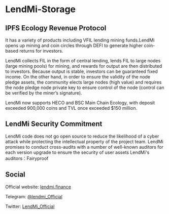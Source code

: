 # LendMi-Storage
## IPFS Ecology Revenue Protocol
It has a variety of products including VFIL lending mining funds.LendMi opens up mining and coin circles through DEFI to generate higher coin-based returns for investors.

LendMi collects FIL in the form of central lending, lends FIL to large nodes (large mining pools) for mining, and rewards for output are then distributed to investors. Because output is stable, investors can be guaranteed fixed income. On the other hand, in order to ensure the validity of the node pledge assets, the community elects large nodes (high value) and requires the node pledge node private key to ensure control of the node (control can be verified by the miner’s signature).

LendMi now supports HECO and BSC Main Chain Ecology, with deposit exceeded 900,000 coins and TVL once exceeded $150 million.

## LendMi Security Commitment
LendMi code does not go open source to reduce the likelihood of a cyber attack while protecting the intellectual property of the project team.
LendMi promises to conduct cross-audits with a number of well-known auditors for each version upgrade to ensure the security of user assets
LendMi's auditors：Fairyproof

## Social 
Official website: [lendmi.finance](https://lendmi.finance/)

Telegram: [@lendmi_Official](https://t.me/LendMi_Official)

Twitter: [LendMi_Official](https://twitter.com/LendMi_Official) 
